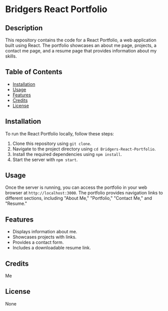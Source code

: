 # Bridgers React Portfolio

## Description

This repository contains the code for a React Portfolio, a web application built using React. The portfolio showcases an about me page, projects, a contact me page, and a resume page that provides information about my skills.

## Table of Contents

- [Installation](#installation)
- [Usage](#usage)
- [Features](#features)
- [Credits](#credits)
- [License](#license)

## Installation

To run the React Portfolio locally, follow these steps:

1. Clone this repository using `git clone`.
2. Navigate to the project directory using `cd Bridgers-React-Portfolio`.
3. Install the required dependencies using `npm install`.
4. Start the server with `npm start`.

## Usage

Once the server is running, you can access the portfolio in your web browser at `http://localhost:3000`. The portfolio provides navigation links to different sections, including "About Me," "Portfolio," "Contact Me," and "Resume."

## Features

- Displays information about me.
- Showcases projects with links.
- Provides a contact form.
- Includes a downloadable resume link.

## Credits

Me

## License

None
